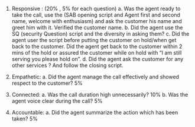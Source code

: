 1.	Responsive : (20% , 5% for each question)
a.	Was the agent ready to take the call, use the (SAB opening script and Agent first and second name, welcome with enthusiasm) and ask the customer his name and greet him with it. Verified the customer name.
b.	Did the agent use the SQ (security Question) script and the diversity in asking them?
c.	Did the agent user the script before putting the customer on hold/when get back to the customer. Did the agent get back to the customer within 2 mins of the hold or assured the customer while on hold with “I am still serving you please hold on”.
d.	Did the agent ask the customer for any other services ? And follow the closing script.

2.	Empathetic:
a.	Did the agent manage the call effectively and showed respect to the customer? 5%

3.	Connected:
a.	Was the call duration high unnecessarily? 10%
b.	Was the agent voice clear during the call? 5%

4.	Accountable:
a.	Did the agent summarize the action which has been taken? 5%

